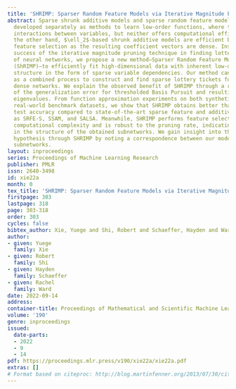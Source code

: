 ```yaml
---
title: 'SHRIMP: Sparser Random Feature Models via Iterative Magnitude Pruning'
abstract: Sparse shrunk additive models and sparse random feature models have been
  developed separately as methods to learn low-order functions, where there are few
  interactions between variables, but neither offers computational efficiency. On
  the other hand, $\ell_2$-based shrunk additive models are efficient but do not offer
  feature selection as the resulting coefficient vectors are dense. Inspired by the
  success of the iterative magnitude pruning technique in finding lottery tickets
  of neural networks, we propose a new method—Sparser Random Feature Models via IMP
  (ShRIMP)—to efficiently fit high-dimensional data with inherent low-dimensional
  structure in the form of sparse variable dependencies. Our method can be viewed
  as a combined process to construct and find sparse lottery tickets for two-layer
  dense networks. We explain the observed benefit of SHRIMP through a refined analysis
  of the generalization error for thresholded Basis Pursuit and resulting bounds on
  eigenvalues. From function approximation experiments on both synthetic data and
  real-world benchmark datasets, we show that SHRIMP obtains better than or competitive
  test accuracy compared to state-of-the-art sparse feature and additive methods such
  as SRFE-S, SSAM, and SALSA. Meanwhile, SHRIMP performs feature selection with low
  computational complexity and is robust to the pruning rate, indicating robustness
  in the structure of the obtained subnetworks. We gain insight into the lottery ticket
  hypothesis through SHRIMP by noting a correspondence between our model and weight/neuron
  subnetworks.
layout: inproceedings
series: Proceedings of Machine Learning Research
publisher: PMLR
issn: 2640-3498
id: xie22a
month: 0
tex_title: 'SHRIMP: Sparser Random Feature Models via Iterative Magnitude Pruning'
firstpage: 303
lastpage: 318
page: 303-318
order: 303
cycles: false
bibtex_author: Xie, Yuege and Shi, Robert and Schaeffer, Hayden and Ward, Rachel
author:
- given: Yuege
  family: Xie
- given: Robert
  family: Shi
- given: Hayden
  family: Schaeffer
- given: Rachel
  family: Ward
date: 2022-09-14
address:
container-title: Proceedings of Mathematical and Scientific Machine Learning
volume: '190'
genre: inproceedings
issued:
  date-parts:
  - 2022
  - 9
  - 14
pdf: https://proceedings.mlr.press/v190/xie22a/xie22a.pdf
extras: []
# Format based on citeproc: http://blog.martinfenner.org/2013/07/30/citeproc-yaml-for-bibliographies/
---
```

